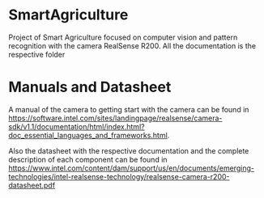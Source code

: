 # SmartAgriculture
Project of Smart Agriculture focused on computer vision and pattern recognition with the camera RealSense R200. All the documentation is the respective folder 

# Manuals and Datasheet
A manual of the camera to getting start with the camera can be found in https://software.intel.com/sites/landingpage/realsense/camera-sdk/v1.1/documentation/html/index.html?doc_essential_languages_and_frameworks.html.

Also the datasheet with the respective documentation and the complete description of each component can be found in https://www.intel.com/content/dam/support/us/en/documents/emerging-technologies/intel-realsense-technology/realsense-camera-r200-datasheet.pdf 
